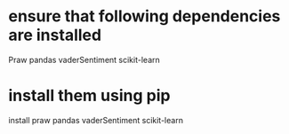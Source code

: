 # ensure that following dependencies are installed
Praw 
pandas 
vaderSentiment
scikit-learn
# install them using pip
install praw pandas vaderSentiment scikit-learn
